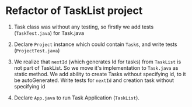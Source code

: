 # Refactor of TaskList project

1. Task class was without any testing, so firstly we add tests (`TaskTest.java`) for Task.java

1. Declare `Project` instance which could contain `Task`s, and write tests (`ProjectTest.java`)

1. We realize that `nextId` (which generates Id for tasks) from `TaskList` is not part of TaskList. So we move it's implementation to `Task.java` as static method. We add ability to create Tasks without specifying id, to it be autoGenerated. Write tests for `nextId` and creation task without specifying id

1. Declare `App.java` to run Task Application (`TaskList`).
